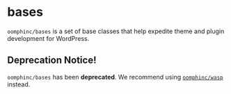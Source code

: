 # bases

`oomphinc/bases` is a set of base classes that help expedite theme and plugin development for WordPress.

## Deprecation Notice!

`oomphinc/bases` has been **deprecated**. We recommend using [`oomphinc/wasp`](https://github.com/oomphinc/wasp) instead.
